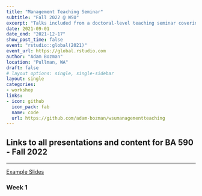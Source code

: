 ```yaml
---
title: "Management Teaching Seminar"
subtitle: "Fall 2022 @ WSU"
excerpt: "Talks included from a doctoral-level teaching seminar covering advanced topics in teaching methodology."
date: 2021-09-01
date_end: "2021-12-17"
show_post_time: false
event: "rstudio::global(2021)"
event_url: https://global.rstudio.com
author: "Adam Bozman"
location: "Pullman, WA"
draft: false
# layout options: single, single-sidebar
layout: single
categories:
- workshop
links:
- icon: github
  icon_pack: fab
  name: code
  url: https://github.com/adam-bozman/wsumanagementteaching
---
```

## Links to all presentations and content for BA 590 - Fall 2022
--- 

[Example Slides](https://wsumanagementteaching.netlify.app/example/)

### Week 1
